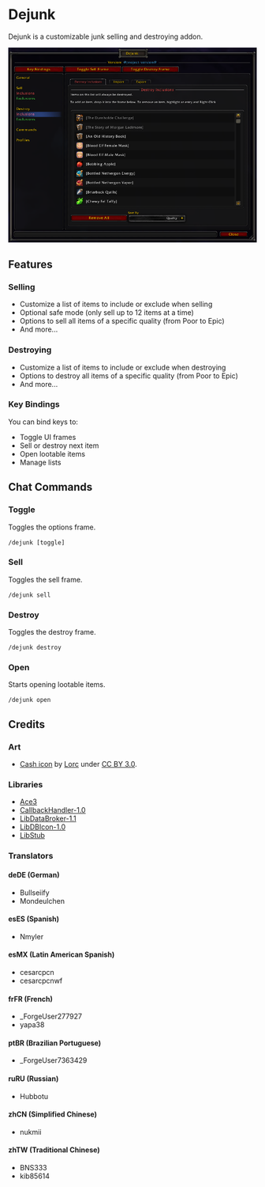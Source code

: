 # Dejunk

Dejunk is a customizable junk selling and destroying addon.

![Dejunk](/Dejunk.png?raw=true)

## Features

### Selling

- Customize a list of items to include or exclude when selling
- Optional safe mode (only sell up to 12 items at a time)
- Options to sell all items of a specific quality (from Poor to Epic)
- And more...

### Destroying

- Customize a list of items to include or exclude when destroying
- Options to destroy all items of a specific quality (from Poor to Epic)
- And more...

### Key Bindings

You can bind keys to:

- Toggle UI frames
- Sell or destroy next item
- Open lootable items
- Manage lists

## Chat Commands

### Toggle

Toggles the options frame.

```text
/dejunk [toggle]
```

### Sell

Toggles the sell frame.

```text
/dejunk sell
```

### Destroy

Toggles the destroy frame.

```text
/dejunk destroy
```

### Open

Starts opening lootable items.

```text
/dejunk open
```

## Credits

### Art

- [Cash icon](https://game-icons.net/1x1/lorc/cash.html) by [Lorc](http://lorcblog.blogspot.com/) under [CC BY 3.0](http://creativecommons.org/licenses/by/3.0/).

### Libraries

- [Ace3](https://www.wowace.com/projects/Ace3)
- [CallbackHandler-1.0](https://www.wowace.com/projects/callbackhandler)
- [LibDataBroker-1.1](https://www.wowace.com/projects/libdatabroker-1-1)
- [LibDBIcon-1.0](https://www.wowace.com/projects/libdbicon-1-0)
- [LibStub](https://www.wowace.com/projects/libstub)

### Translators

#### deDE (German)

- Bullseiify
- Mondeulchen

#### esES (Spanish)

- Nmyler

#### esMX (Latin American Spanish)

- cesarcpcn
- cesarcpcnwf

#### frFR (French)

- \_ForgeUser277927
- yapa38

#### ptBR (Brazilian Portuguese)

- \_ForgeUser7363429

#### ruRU (Russian)

- Hubbotu

#### zhCN (Simplified Chinese)

- nukmii

#### zhTW (Traditional Chinese)

- BNS333
- kib85614
